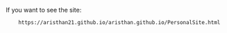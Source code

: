 If you want to see the site:


        https://aristhan21.github.io/aristhan.github.io/PersonalSite.html 

